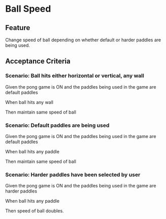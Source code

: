 # Ball Speed

## Feature

Change speed of ball depending on whether default or harder
paddles are being used.

## Acceptance Criteria

### Scenario: Ball hits either horizontal or vertical, any wall

  Given the pong game is ON and the paddles being used
  in the game are default paddles

  When ball hits any wall

  Then maintain same speed of ball

### Scenario: Default paddles are being used

  Given the pong game is ON and the paddles being used
  in the game are default paddles

  When ball hits any paddle

  Then maintain same speed of ball
  
### Scenario: Harder paddles have been selected by user

  Given the pong game is ON and the paddles being used
  in the game are harder paddles

  When ball hits any paddle

  Then speed of ball doubles.
